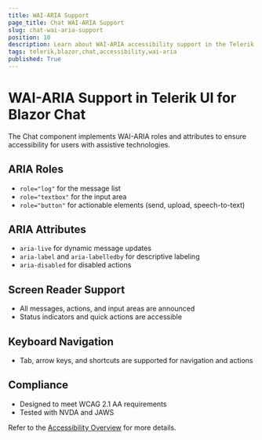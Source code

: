 ```yaml
---
title: WAI-ARIA Support
page_title: Chat WAI-ARIA Support
slug: chat-wai-aria-support
position: 10
description: Learn about WAI-ARIA accessibility support in the Telerik UI for Blazor Chat component, including ARIA roles, attributes, and screen reader compatibility.
tags: telerik,blazor,chat,accessibility,wai-aria
published: True
---
```


# WAI-ARIA Support in Telerik UI for Blazor Chat

The Chat component implements WAI-ARIA roles and attributes to ensure accessibility for users with assistive technologies.

## ARIA Roles
- `role="log"` for the message list
- `role="textbox"` for the input area
- `role="button"` for actionable elements (send, upload, speech-to-text)

## ARIA Attributes
- `aria-live` for dynamic message updates
- `aria-label` and `aria-labelledby` for descriptive labeling
- `aria-disabled` for disabled actions

## Screen Reader Support
- All messages, actions, and input areas are announced
- Status indicators and quick actions are accessible

## Keyboard Navigation
- Tab, arrow keys, and shortcuts are supported for navigation and actions

## Compliance
- Designed to meet WCAG 2.1 AA requirements
- Tested with NVDA and JAWS

Refer to the [Accessibility Overview](./overview.md) for more details.
